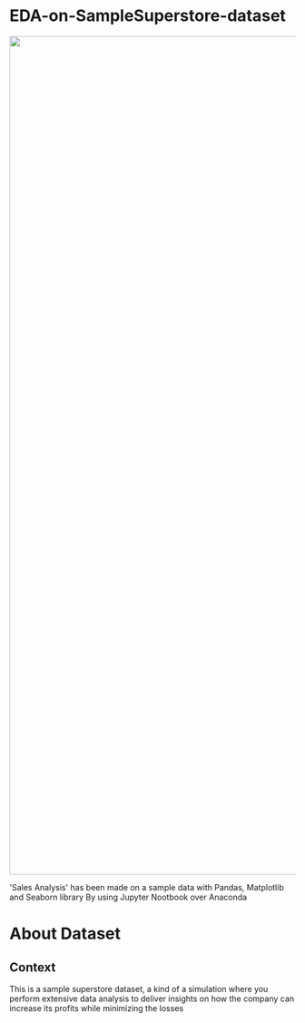 # EDA-on-SampleSuperstore-dataset
<img width="1478" src='https://media.tegna-media.com/assets/WBNS/images/e2412dde-f1e6-419d-a2eb-173266ca057f/e2412dde-f1e6-419d-a2eb-173266ca057f_750x422.jpg'>

'Sales Analysis' has been made on a sample data with Pandas, Matplotlib and Seaborn library By using Jupyter Nootbook over Anaconda
# About Dataset
## Context
This is a sample superstore dataset, a kind of a simulation where you perform extensive data analysis to deliver insights on how the company can increase its profits while minimizing the losses
